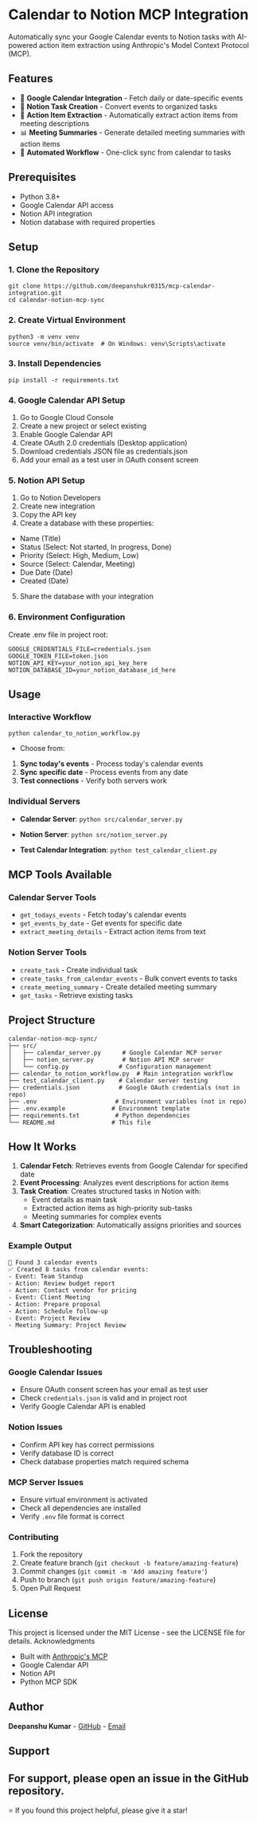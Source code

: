 
# Calendar to Notion MCP Integration

Automatically sync your Google Calendar events to Notion tasks with AI-powered action item extraction using Anthropic's Model Context Protocol (MCP).

## Features

- 📅 **Google Calendar Integration** - Fetch daily or date-specific events
- 📝 **Notion Task Creation** - Convert events to organized tasks
- 🎯 **Action Item Extraction** - Automatically extract action items from meeting descriptions
- 📊 **Meeting Summaries** - Generate detailed meeting summaries with action items
- 🔄 **Automated Workflow** - One-click sync from calendar to tasks

## Prerequisites

- Python 3.8+
- Google Calendar API access
- Notion API integration
- Notion database with required properties

## Setup

### 1. Clone the Repository
```
git clone https://github.com/deepanshukr0315/mcp-calendar-integration.git
cd calendar-notion-mcp-sync
```

### 2. Create Virtual Environment
```
python3 -m venv venv
source venv/bin/activate  # On Windows: venv\Scripts\activate
```

### 3. Install Dependencies
```
pip install -r requirements.txt
```

### 4. Google Calendar API Setup

1. Go to Google Cloud Console
2. Create a new project or select existing
3. Enable Google Calendar API
4. Create OAuth 2.0 credentials (Desktop application)
5. Download credentials JSON file as credentials.json
6. Add your email as a test user in OAuth consent screen

### 5. Notion API Setup

1. Go to Notion Developers
2. Create new integration
3. Copy the API key
4. Create a database with these properties:
 - Name (Title)
 - Status (Select: Not started, In progress, Done)
 - Priority (Select: High, Medium, Low)
 - Source (Select: Calendar, Meeting)
 - Due Date (Date)
 - Created (Date)
5. Share the database with your integration

### 6. Environment Configuration
Create .env file in project root:
```
GOOGLE_CREDENTIALS_FILE=credentials.json
GOOGLE_TOKEN_FILE=token.json
NOTION_API_KEY=your_notion_api_key_here
NOTION_DATABASE_ID=your_notion_database_id_here
```

## Usage
### Interactive Workflow
`python calendar_to_notion_workflow.py`

* Choose from:

1. **Sync today's events** - Process today's calendar events
2. **Sync specific date** - Process events from any date
3. **Test connections** - Verify both servers work

### Individual Servers

* **Calendar Server**:
`python src/calendar_server.py`

* **Notion Server**:
`python src/notion_server.py`

* **Test Calendar Integration**:
`python test_calendar_client.py`

## MCP Tools Available

### Calendar Server Tools
* `get_todays_events` - Fetch today's calendar events
* `get_events_by_date` - Get events for specific date
* `extract_meeting_details` - Extract action items from text

### Notion Server Tools
* `create_task` - Create individual task
* `create_tasks_from_calendar_events` - Bulk convert events to tasks
* `create_meeting_summary` - Create detailed meeting summary
* `get_tasks` - Retrieve existing tasks

## Project Structure

```
calendar-notion-mcp-sync/
├── src/
│   ├── calendar_server.py      # Google Calendar MCP server
│   ├── notion_server.py        # Notion API MCP server
│   └── config.py              # Configuration management
├── calendar_to_notion_workflow.py  # Main integration workflow
├── test_calendar_client.py    # Calendar server testing
├── credentials.json           # Google OAuth credentials (not in repo)
├── .env                      # Environment variables (not in repo)
├── .env.example             # Environment template
├── requirements.txt          # Python dependencies
└── README.md                # This file
```

## How It Works

1. **Calendar Fetch**: Retrieves events from Google Calendar for specified date
2. **Event Processing**: Analyzes event descriptions for action items
3. **Task Creation**: Creates structured tasks in Notion with:
   * Event details as main task
   * Extracted action items as high-priority sub-tasks
   * Meeting summaries for complex events
4. **Smart Categorization**: Automatically assigns priorities and sources

### Example Output

```
📅 Found 3 calendar events
✅ Created 8 tasks from calendar events:
- Event: Team Standup
- Action: Review budget report
- Action: Contact vendor for pricing
- Event: Client Meeting
- Action: Prepare proposal
- Action: Schedule follow-up
- Event: Project Review
- Meeting Summary: Project Review
```

## Troubleshooting
### Google Calendar Issues
* Ensure OAuth consent screen has your email as test user
* Check `credentials.json` is valid and in project root
* Verify Google Calendar API is enabled
### Notion Issues
* Confirm API key has correct permissions
* Verify database ID is correct
* Check database properties match required schema
### MCP Server Issues
* Ensure virtual environment is activated
* Check all dependencies are installed
* Verify `.env` file format is correct
### Contributing
1. Fork the repository
2. Create feature branch (`git checkout -b feature/amazing-feature`)
3. Commit changes (`git commit -m 'Add amazing feature'`)
4. Push to branch (`git push origin feature/amazing-feature`)
5. Open Pull Request

## License
This project is licensed under the MIT License - see the LICENSE file for details.
Acknowledgments
* Built with [Anthropic's MCP](https://docs.anthropic.com/en/docs/build-with-claude/mcp)
* Google Calendar API
* Notion API
* Python MCP SDK

## Author
**Deepanshu Kumar** - [GitHub](https://github.com/deepanshukr0315) - [Email](mailto:deepanshukr0315@gmail.com)

## Support
For support, please open an issue in the GitHub repository.
---
⭐ If you found this project helpful, please give it a star!